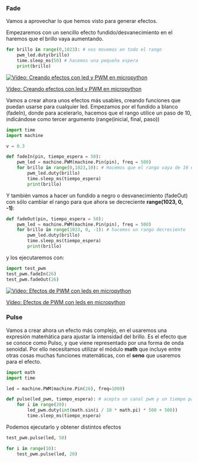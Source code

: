### Fade

Vamos a aprovechar lo que hemos visto para generar efectos.

Empezaremos con un sencillo efecto fundido/desvanecimiento en el haremos que el brillo vaya aumentando.

```python
for brillo in range(0,1023): # nos movemos en todo el rango
    pwm_led.duty(brillo)
    time.sleep_ms(50) # hacemos una pequeña espera
    print(brillo)   
```

[![Vídeo: Creando efectos con led y PWM en micropython](https://img.youtube.com/vi/_s7DdgWlI3c/0.jpg)](https://drive.google.com/file/d/1qoYHolqOxGkAnAhK1oGlvARQG0a055dJ/view?usp=sharing)

[Vídeo: Creando efectos con led y PWM en micropython](https://drive.google.com/file/d/1qoYHolqOxGkAnAhK1oGlvARQG0a055dJ/view?usp=sharing)


Vamos a crear ahora unos efectos más usables, creando funciones que puedan usarse para cualquier led. Empezamos por el fundido a blanco (fadeIn), donde para acelerarlo, hacemos que el rango utilice un paso de 10, indicándose como tercer argumento (range(inicial, final, paso)) 


```python
import time
import machine

v = 0.3

def fadeIn(pin, tiempo_espera = 50):
    pwm_led = machine.PWM(machine.Pin(pin), freq = 500)
    for brillo in range(0,1023,10): # Hacemos que el rango vaya de 10 en 10
        pwm_led.duty(brillo)
        time.sleep_ms(tiempo_espera)
        print(brillo)        

```

Y también vamos a hacer un fundido a negro o desvanecimiento (fadeOut) con sólo cambiar el rango para que ahora se decreciente **range(1023, 0, -1)**:

```python
def fadeOut(pin, tiempo_espera = 50):
    pwm_led = machine.PWM(machine.Pin(pin), freq = 500)
    for brillo in range(1023, 0, -1): # hacemos un rango decreciente
        pwm_led.duty(brillo)
        time.sleep_ms(tiempo_espera)
        print(brillo)  
```

y los ejecutaremos con: 

```python
import test_pwm
test_pwm.fadeIn(26)
test_pwm.fadeOut(26)
```

[![Vídeo: Efectos de PWM con leds en micropython](https://img.youtube.com/vi/SxqxZsGfkCo/0.jpg)](https://drive.google.com/file/d/1Fp5fmf8Fg9e5gt16gUCjjre7QLcoxjUY/view?usp=sharing)

[Vídeo: Efectos de PWM con leds en micropython](https://drive.google.com/file/d/1Fp5fmf8Fg9e5gt16gUCjjre7QLcoxjUY/view?usp=sharing)


### Pulse

Vamos a crear ahora un efecto más complejo, en el usaremos una expresión mateḿática para ajustar la intensidad del brillo. Es el efecto que se conoce como Pulso, y que viene representado por una forma de onda senoidal. Por ello necesitamos utilizar el módulo **math** que incluye entre otras cosas muchas funciones matemáticas, con el __seno__ que usaremos para el efecto.

```python
import math
import time

led = machine.PWM(machine.Pin(26), freq=1000)

def pulse(led_pwm, tiempo_espera): # acepta un canal pwm y un tiempo para el efecto
    for i in range(20):
        led_pwm.duty(int(math.sin(i / 10 * math.pi) * 500 + 500))
        time.sleep_ms(tiempo_espera)

```

Podemos ejecutarlo y obtener distintos efectos

```python
test_pwm.pulse(led, 50)

for i in range(10):
    test_pwm.pulse(led, 20)
```

